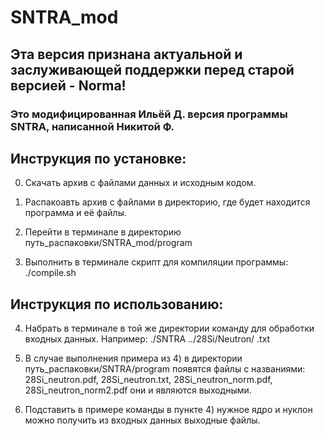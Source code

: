 # SNTRA_mod
## Эта версия признана актуальной и заслуживающей поддержки перед старой версией - Norma!
### Это модифицированная Ильёй Д. версия программы SNTRA, написанной Никитой Ф.

## Инструкция по установке:

0) Скачать архив с файлами данных и исходным кодом.

1) Распакоавть архив с файлами в директорию, где будет находится программа и её файлы.

2) Перейти в терминале в директорию путь_распаковки/SNTRA\_mod/program

3) Выполнить в терминале скрипт для компиляции программы: ./compile.sh

## Инструкция по использованию:

4) Набрать в терминале в той же директории команду для обработки входных данных. Например: ./SNTRA ../28Si/Neutron/ .txt

5) В случае выполнения примера из 4) в директории путь_распаковки/SNTRA/program появятся файлы с названиями: 28Si\_neutron.pdf, 28Si\_neutron.txt, 28Si\_neutron\_norm.pdf, 28Si\_neutron\_norm2.pdf  они и являются выходными.

6) Подставить в примере команды в пункте 4) нужное ядро и нуклон  можно получить из входных данных выходные файлы.

